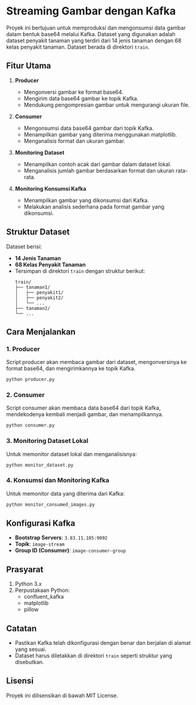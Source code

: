 # Streaming Gambar dengan Kafka

Proyek ini bertujuan untuk memproduksi dan mengonsumsi data gambar dalam bentuk base64 melalui Kafka. Dataset yang digunakan adalah dataset penyakit tanaman yang terdiri dari 14 jenis tanaman dengan 68 kelas penyakit tanaman. Dataset berada di direktori `train`.

## Fitur Utama
1. **Producer**
   - Mengonversi gambar ke format base64.
   - Mengirim data base64 gambar ke topik Kafka.
   - Mendukung pengompresian gambar untuk mengurangi ukuran file.

2. **Consumer**
   - Mengonsumsi data base64 gambar dari topik Kafka.
   - Menampilkan gambar yang diterima menggunakan matplotlib.
   - Menganalisis format dan ukuran gambar.

3. **Monitoring Dataset**
   - Menampilkan contoh acak dari gambar dalam dataset lokal.
   - Menganalisis jumlah gambar berdasarkan format dan ukuran rata-rata.

4. **Monitoring Konsumsi Kafka**
   - Menampilkan gambar yang dikonsumsi dari Kafka.
   - Melakukan analisis sederhana pada format gambar yang dikonsumsi.

## Struktur Dataset
Dataset berisi:
- **14 Jenis Tanaman**
- **68 Kelas Penyakit Tanaman**
- Tersimpan di direktori `train` dengan struktur berikut:
  ```
  train/
  ├── tanaman1/
  │   ├── penyakit1/
  │   ├── penyakit2/
  │   └── ...
  ├── tanaman2/
  └── ...
  ```

## Cara Menjalankan

### 1. Producer
Script producer akan membaca gambar dari dataset, mengonversinya ke format base64, dan mengirimkannya ke topik Kafka.
```bash
python producer.py
```

### 2. Consumer
Script consumer akan membaca data base64 dari topik Kafka, mendekodenya kembali menjadi gambar, dan menampilkannya.
```bash
python consumer.py
```

### 3. Monitoring Dataset Lokal
Untuk memonitor dataset lokal dan menganalisisnya:
```bash
python monitor_dataset.py
```

### 4. Konsumsi dan Monitoring Kafka
Untuk memonitor data yang diterima dari Kafka:
```bash
python monitor_consumed_images.py
```

## Konfigurasi Kafka
- **Bootstrap Servers**: `3.83.11.185:9092`
- **Topik**: `image-stream`
- **Group ID (Consumer)**: `image-consumer-group`

## Prasyarat
1. Python 3.x
2. Perpustakaan Python:
   - confluent_kafka
   - matplotlib
   - pillow

## Catatan
- Pastikan Kafka telah dikonfigurasi dengan benar dan berjalan di alamat yang sesuai.
- Dataset harus diletakkan di direktori `train` seperti struktur yang disebutkan.

## Lisensi
Proyek ini dilisensikan di bawah MIT License.
